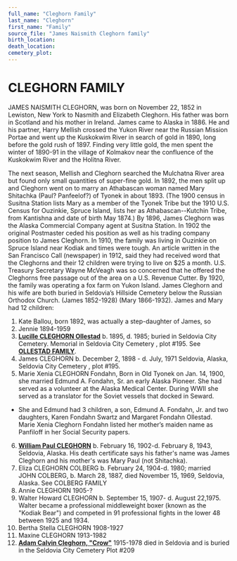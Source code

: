 ```yaml
---
full_name: "Cleghorn Family"
last_name: "Cleghorn"
first_name: "Family"
source_file: "James Naismith Cleghorn family"
birth_location:
death_location:
cemetery_plot: 
---
```

# CLEGHORN FAMILY

JAMES NAISMITH CLEGHORN, was born on November 22, 1852 in Lewiston, New York to Nasmith and Elizabeth Cleghorn.  His father was born in Scotland and his mother in Ireland.
James came to Alaska in 1886.  He and his partner, Harry Mellish crossed the Yukon River near the Russian Mission Portae and went up the Kuskokwim River in search of gold in 1890, long before the gold rush of 1897.  Finding very little gold, the men spent the winter of 1890-91 in the village of Kolmakov near the confluence of the Kuskokwim River and the Holitna River.

The next season, Mellish and Cleghorn searched the Mulchatna River area but found only small quantities of super-fine gold. In 1892, the men split up and Cleghorn went on to marry an Athabascan woman named Mary Shitachka (Paul? Panfeelof?) of Tyonek in about 1893. (The 1900 census in Susitna Station lists Mary as a member of the Tyonek Tribe but the 1910 U.S. Census for Ouzinkie, Spruce Island, lists her as Athabascan--Kutchin Tribe, from Kantishna and date of birth May 1874.)
By 1896, James Cleghorn was the Alaska Commercial Company agent at Susitna Station. In 1902 the original Postmaster ceded his position as well as his trading company position to James Cleghorn.  In 1910, the family was living in Ouzinkie on Spruce Island near Kodiak and times were tough. An article written in the San Francisco Call (newspaper) in 1912, said they had received word that the Cleghorns and their 12 children were trying to live on $25 a month. U.S. Treasury Secretary Wayne McVeagh was so concerned that he offered the Cleghorns free passage out of the area on a U.S. Revenue Cutter. 
By 1920, the family was operating a fox farm on Yukon Island. James Cleghorn and his wife are both buried in Seldovia’s Hillside Cemetery below the Russian Orthodox Church.  (James 1852-1928) (Mary 1866-1932).
James and Mary had 12 children:
1.	Kate Ballou, born 1892, was actually a step-daughter of James, so 
2.	Jennie  1894-1959
3.	[**Lucille CLEGHORN Ollestad**](../_people/Ollestad_Lucille_Cleghorn.md) b. 1895, d. 1985; buried in Seldovia City Cemetery.  Memorial in Seldovia City Cemetery , plot #195. See [**OLLESTAD FAMILY**](../_families/Ollestad_Family.md).
4.	James CLEGHORN b. December 2, 1898 - d. July, 1971 Seldovia, Alaska, Seldovia City Cemetery , plot #195.
5.	Marie Xenia CLEGHORN Fondahn, Born in Old Tyonek on Jan. 14, 1900, she married Edmund A. Fondahn, Sr. an early Alaska Pioneer. She had served as a volunteer at the Alaska Medical Center. During WWII she served as a translator for the Soviet vessels that docked in Seward.

 - She and Edmund had 3 children, a son, Edmund A. Fondahn, Jr. and two daughters, Karen Fondahn Swartz and Margaret Fondahn Ollestad. Marie Xenia Cleghorn Fondahn listed her mother’s maiden name as Panfiloff in her Social Security papers.
6.	[**William Paul CLEGHORN**](../_people/Cleghorn_William_P.md) b. February 16, 1902-d. February 8, 1943, Seldovia, Alaska.  His death certificate says his father's name was James Cleghorn and his mother's was Mary Paul (not Shitachka).
7.	Eliza CLEGHORN COLBERG b. February 24, 1904-d. 1980; married JOHN COLBERG, b. March 28, 1887, died November 15, 1969, Seldovia, Alaska.  See COLBERG FAMILY
8.	Annie CLEGHORN 1905-?
9.	Walter Howard CLEGHORN b. September 15, 1907- d. August 22,1975. Walter became a professional middleweight boxer (known as the "Kodiak Bear") and competed in 91 professional fights in the lower 48 between 1925 and 1934.
10.	Bertha Stella CLEGHORN 1908-1927
11.	Maxine CLEGHORN 1913-1982 
12.	[**Adam Calvin Cleghorn, "Crow"**](../_people/Cleghorn_Adam_Calvin.md) 1915-1978 died in Seldovia and is buried in the Seldovia City Cemetery Plot #209





